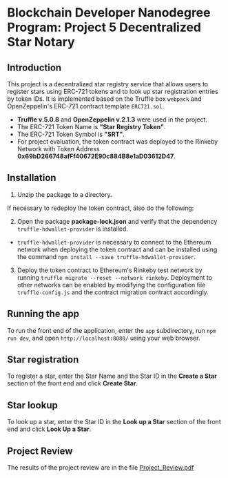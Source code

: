 # Blockchain Developer Nanodegree Program: Project 5 Decentralized Star Notary

## Introduction

This project is a decentralized star registry service that allows users to register stars using ERC-721 tokens and to look up star registration entries by token IDs. It is implemented based on the Truffle box `webpack` and OpenZeppelin's ERC-721 contract template `ERC721.sol`.
  * **Truffle v.5.0.8** and **OpenZeppelin v.2.1.3** were used in the project.
  * The ERC-721 Token Name is **"Star Registry Token"**.
  * The ERC-721 Token Symbol is **"SRT"**.
  * For project evaluation, the token contract was deployed to the Rinkeby Network with Token Address **0x69bD266748afFf40672E90c884B8e1aD03612D47**.

## Installation

1. Unzip the package to a directory.

If necessary to redeploy the token contract, also do the following:

2. Open the package **package-lock.json** and verify that the dependency `truffle-hdwallet-provider` is installed.
  *  `truffle-hdwallet-provider` is necessary to connect to the Ethereum network when deploying the token contract and can be installed using the command `npm install --save truffle-hdwallet-provider`.
3. Deploy the token contract to Ethereum's Rinkeby test network by running `truffle migrate --reset --network rinkeby`. Deployment to other networks can be enabled by modifying the configuration file `truffle-config.js` and the contract migration contract accordingly.

## Running the app

To run the front end of the application, enter the `app` subdirectory, run `npm run dev`, and open `http://localhost:8080/` using your web browser.

## Star registration

To register a star, enter the Star Name and the Star ID in the **Create a Star** section of the front end and click **Create Star**.

## Star lookup

To look up a star, enter the Star ID in the **Look up a Star** section of the front end and click **Look Up a Star**.

## Project Review

The results of the project review are in the file [Project_Review.pdf](http://github.com/evvaletov/Blockchain-Developer-Decenteralized-Star-Registry/Project_Review.pdf)
